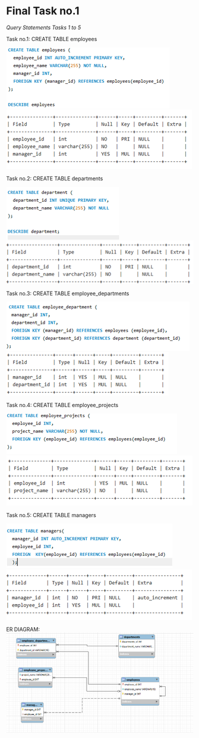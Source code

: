 # Final Task no.1 
*Query Statements Tasks 1 to 5* 

Task no.1: CREATE TABLE employees

<img src="https://github.com/EDILBERTOGEMINIANO/edilberto/blob/main/QUERY%20CODE/1.png?raw=true">
<img src="https://github.com/EDILBERTOGEMINIANO/edilberto/blob/main/QUERY%20CODE/Task%20no.1%20.png">

Task no.2: CREATE TABLE departments

<img src="https://github.com/EDILBERTOGEMINIANO/edilberto/blob/main/QUERY%20CODE/2.png">
<img src="https://github.com/EDILBERTOGEMINIANO/edilberto/blob/main/QUERY%20CODE/Task%202%20.png">

Task no.3: CREATE TABLE employee_departments

<img src="https://github.com/EDILBERTOGEMINIANO/edilberto/blob/main/QUERY%20CODE/3.png">
<img src="https://github.com/EDILBERTOGEMINIANO/edilberto/blob/main/QUERY%20CODE/Task%203.png">

Task no.4: CREATE TABLE employee_projects

<img src="https://github.com/EDILBERTOGEMINIANO/edilberto/blob/main/QUERY%20CODE/4.png">
<img src="https://github.com/EDILBERTOGEMINIANO/edilberto/blob/main/QUERY%20CODE/Task%204.png">

Task no.5: CREATE TABLE managers

<img src="https://github.com/EDILBERTOGEMINIANO/edilberto/blob/main/QUERY%20CODE/5.png">
<img src="https://github.com/EDILBERTOGEMINIANO/edilberto/blob/main/QUERY%20CODE/Task%205.png">

ER DIAGRAM:           
<img src="https://github.com/EDILBERTOGEMINIANO/edilberto/blob/main/QUERY%20CODE/diagram.png">
